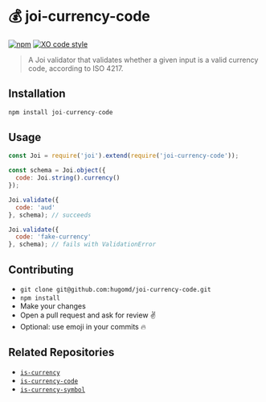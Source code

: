 # 💰 joi-currency-code

[![npm](https://img.shields.io/npm/v/joi-currency-code.svg?maxAge=2592000)](https://www.npmjs.com/package/joi-currency-code) [![XO code style](https://img.shields.io/badge/code_style-XO-5ed9c7.svg)](https://github.com/sindresorhus/xo) 

> A Joi validator that validates whether a given input is a valid currency code, according to ISO 4217.

## Installation

```javascript
npm install joi-currency-code
```

## Usage

```javascript
const Joi = require('joi').extend(require('joi-currency-code'));

const schema = Joi.object({
  code: Joi.string().currency()
});

Joi.validate({
  code: 'aud'
}, schema); // succeeds

Joi.validate({
  code: 'fake-currency'
}, schema); // fails with ValidationError
```

## Contributing

* `git clone git@github.com:hugomd/joi-currency-code.git`
* `npm install`
* Make your changes
* Open a pull request and ask for review ✌️
* Optional: use emoji in your commits 🔥

## Related Repositories

* [`is-currency`](https://github.com/hugomd/is-currency)
* [`is-currency-code`](https://github.com/hugomd/is-currency-code)
* [`is-currency-symbol`](https://github.com/hugomd/is-currency-symbol)
